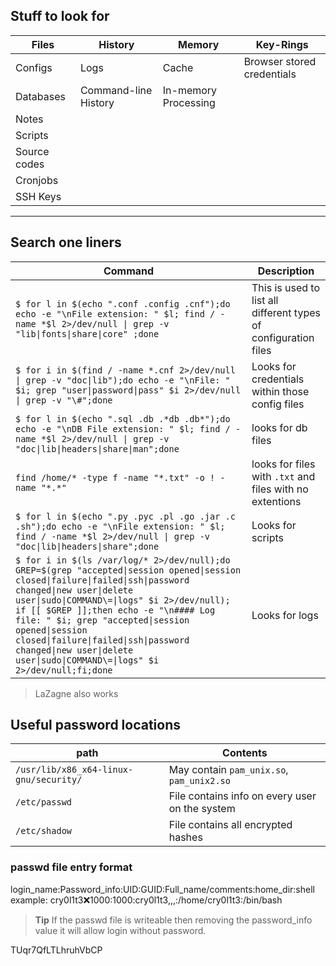 ## Stuff to look for
| Files         | History              | Memory               | Key-Rings                  |
|---------------|----------------------|----------------------|----------------------------|
| Configs       | Logs                 | Cache                | Browser stored credentials |
| Databases     | Command-line History | In-memory Processing |
| Notes         |
| Scripts       |
| Source codes  |
| Cronjobs      |
| SSH Keys      |

---

## Search one liners

| **Command** | **Description** |
|-------------|-----------------|
| `$ for l in $(echo ".conf .config .cnf");do echo -e "\nFile extension: " $l; find / -name *$l 2>/dev/null \| grep -v "lib\|fonts\|share\|core" ;done` | This is used to list all different types of configuration files |
| `$ for i in $(find / -name *.cnf 2>/dev/null \| grep -v "doc\|lib");do echo -e "\nFile: " $i; grep "user\|password\|pass" $i 2>/dev/null \| grep -v "\#";done` | Looks for credentials within those config files |
| `$ for l in $(echo ".sql .db .*db .db*");do echo -e "\nDB File extension: " $l; find / -name *$l 2>/dev/null \| grep -v "doc\|lib\|headers\|share\|man";done` | looks for db files |
| `find /home/* -type f -name "*.txt" -o ! -name "*.*"` | looks for files with `.txt` and files with no extentions |
| `$ for l in $(echo ".py .pyc .pl .go .jar .c .sh");do echo -e "\nFile extension: " $l; find / -name *$l 2>/dev/null \| grep -v "doc\|lib\|headers\|share";done` | Looks for scripts |
| `$ for i in $(ls /var/log/* 2>/dev/null);do GREP=$(grep "accepted\|session opened\|session closed\|failure\|failed\|ssh\|password changed\|new user\|delete user\|sudo\|COMMAND\=\|logs" $i 2>/dev/null); if [[ $GREP ]];then echo -e "\n#### Log file: " $i; grep "accepted\|session opened\|session closed\|failure\|failed\|ssh\|password changed\|new user\|delete user\|sudo\|COMMAND\=\|logs" $i 2>/dev/null;fi;done` | Looks for logs |

> LaZagne also works

## Useful password locations
| **path** | **Contents** |
|----------|--------------|
| `/usr/lib/x86_x64-linux-gnu/security/` | May contain `pam_unix.so`, `pam_unix2.so` |
| `/etc/passwd` | File contains info on every user on the system |
| `/etc/shadow` | File contains all encrypted hashes |

### passwd file entry format

login_name:Password_info:UID:GUID:Full_name/comments:home_dir:shell
example:
cry0l1t3:x:1000:1000:cry0l1t3,,,:/home/cry0l1t3:/bin/bash

> **Tip** If the passwd file is writeable then removing the password_info value it will allow login without password.

TUqr7QfLTLhruhVbCP